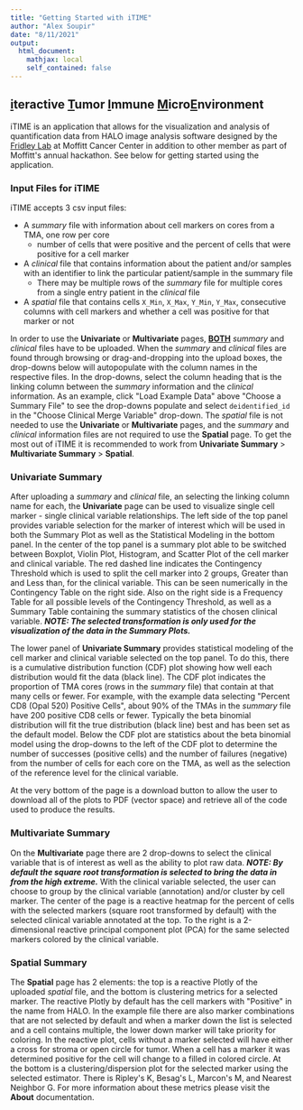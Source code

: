 ```yaml
---
title: "Getting Started with iTIME"
author: "Alex Soupir"
date: "8/11/2021"
output: 
  html_document:
    mathjax: local
    self_contained: false
---
```




## <u>**i**</u>teractive <u>**T**</u>umor <u>**I**</u>mmune <u>**M**</u>icro<u>**E**</u>nvironment

iTIME is an application that allows for the visualization and analysis of quantification data from HALO image analysis software designed by the [Fridley Lab](https://lab.moffitt.org/fridley/) at Moffitt Cancer Center in addition to other member as part of Moffitt's annual hackathon. See below for getting started using the application.

### Input Files for **iTIME**

iTIME accepts 3 csv input files:
- A *summary* file with information about cell markers on cores from a TMA, one row per core
  - number of cells that were positive and the percent of cells that were positive for a cell marker
- A *clinical* file that contains information about the patient and/or samples with an identifier to link the particular patient/sample in the summary file
  - There may be multiple rows of the *summary* file for multiple cores from a single entry patient in the *clinical* file
- A *spatial* file  that contains cells `X_Min`, `X_Max`, `Y_Min`, `Y_Max`, consecutive columns with cell markers and whether a cell was positive for that marker or not

In order to use the **Univariate** or **Multivariate** pages, <u>**BOTH**</u> *summary* and *clinical* files have to be uploaded. When the *summary* and *clinical* files are found through browsing or drag-and-dropping into the upload boxes, the drop-downs below will autopopulate with the column names in the respective files. In the drop-downs, select the column heading that is the linking column between the *summary* information and the *clinical* information. As an example, click "Load Example Data" above "Choose a Summary File" to see the drop-downs populate and select `deidentified_id` in the "Choose Clinical Merge Variable" drop-down. The *spatial* file is not needed to use the **Univariate** or **Multivariate** pages, and the *summary* and *clinical* information files are not required to use the **Spatial** page. To get the most out of iTIME it is recommended to work from **Univariate Summary** > **Multivariate Summary** > **Spatial**.

### Univariate Summary

After uploading a *summary* and *clinical* file, an selecting the linking column name for each, the **Univariate** page can be used to visualize single cell marker - single clinical variable relationships. The left side of the top panel provides variable selection for the marker of interest which will be used in both the Summary Plot as well as the Statistical Modeling in the bottom panel. In the center of the top panel is a summary plot able to be switched between Boxplot, Violin Plot, Histogram, and Scatter Plot of the cell marker and clinical variable. The red dashed line indicates the Contingency Threshold which is used to split the cell marker into 2 groups, Greater than and Less than, for the clinical variable. This can be seen numerically in the Contingency Table on the right side. Also on the right side is a Frequency Table for all possible levels of the Contingency Threshold, as well as a Summary Table containing the summary statistics of the chosen clinical variable. ***NOTE: The selected transformation is only used for the visualization of the data in the Summary Plots.***

The lower panel of **Univariate Summary** provides statistical modeling of the cell marker and clinical variable selected on the top panel. To do this, there is a cumulative distribution function (CDF) plot showing how well each distribution would fit the data (black line). The CDF plot indicates the proportion of TMA cores (rows in the *summary* file) that contain at that many cells or fewer. For example, with the example data selecting "Percent CD8 (Opal 520) Positive Cells", about 90% of the TMAs in the *summary* file have 200 positive CD8 cells or fewer. Typically the beta binomial distribution will fit the true distribution (black line) best and has been set as the default model. Below the CDF plot are statistics about the beta binomial model using the drop-downs to the left of the CDF plot to determine the number of successes (positive cells) and the number of failures (negative) from the number of cells for each core on the TMA, as well as the selection of the reference level for the clinical variable.

At the very bottom of the page is a download button to allow the user to download all of the plots to PDF (vector space) and retrieve all of the code used to produce the results.

### Multivariate Summary

On the **Multivariate** page there are 2 drop-downs to select the clinical variable that is of interest as well as the ability to plot raw data. ***NOTE: By default the square root transformation is selected to bring the data in from the high extreme.*** With the clinical variable selected, the user can choose to group by the clinical variable (annotation) and/or cluster by cell marker. The center of the page is a reactive heatmap for the percent of cells with the selected markers (square root transformed by default) with the selected clinical variable annotated at the top. To the right is a 2-dimensional reactive principal component plot (PCA) for the same selected markers colored by the clinical variable.

### Spatial Summary

The **Spatial** page has 2 elements: the top is a reactive Plotly of the uploaded *spatial* file, and the bottom is clustering metrics for a selected marker. The reactive Plotly by default has the cell markers with "Positive" in the name from HALO. In the example file there are also marker combinations that are not selected by default and when a marker down the list is selected and a cell contains multiple, the lower down marker will take priority for coloring. In the reactive plot, cells without a marker selected will have either a cross for stroma or open circle for tumor. When a cell has a marker it was determined positive for the cell will change to a filled in colored circle. At the bottom is a clustering/dispersion plot for the selected marker using the selected estimator. There is Ripley's K, Besag's L, Marcon's M, and Nearest Neighbor G. For more information about these metrics please visit the **About** documentation.
